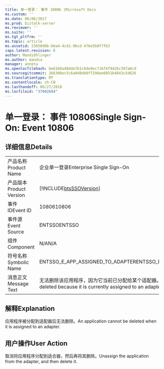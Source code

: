 ```yaml
---
title: 单一登录： 事件 10806 |Microsoft Docs
ms.custom: ''
ms.date: 06/08/2017
ms.prod: biztalk-server
ms.reviewer: ''
ms.suite: ''
ms.tgt_pltfrm: ''
ms.topic: article
ms.assetid: 23650d6b-b6a4-4c41-96cd-476e5b0f7f63
caps.latest.revision: 6
author: MandiOhlinger
ms.author: mandia
manager: anneta
ms.openlocfilehash: be61b0a48dde7b1c8de9ec716f4f9426c39fa0cd
ms.sourcegitcommit: 266308ec5c6a9d8d80ff298ee6051b4843c5d626
ms.translationtype: MT
ms.contentlocale: zh-CN
ms.lasthandoff: 06/27/2018
ms.locfileid: "37002694"
---
```

# <a name="single-sign-on-event-10806"></a><span data-ttu-id="8a4d2-102">单一登录： 事件 10806</span><span class="sxs-lookup"><span data-stu-id="8a4d2-102">Single Sign-On: Event 10806</span></span>
## <a name="details"></a><span data-ttu-id="8a4d2-103">详细信息</span><span class="sxs-lookup"><span data-stu-id="8a4d2-103">Details</span></span>  
  
|                 |                                                                                   |
|-----------------|-----------------------------------------------------------------------------------|
|  <span data-ttu-id="8a4d2-104">产品名称</span><span class="sxs-lookup"><span data-stu-id="8a4d2-104">Product Name</span></span>   |                             <span data-ttu-id="8a4d2-105">企业单一登录</span><span class="sxs-lookup"><span data-stu-id="8a4d2-105">Enterprise Single Sign-On</span></span>                             |
| <span data-ttu-id="8a4d2-106">产品版本</span><span class="sxs-lookup"><span data-stu-id="8a4d2-106">Product Version</span></span> |            [!INCLUDE[btsSSOVersion](../includes/btsssoversion-md.md)]             |
|    <span data-ttu-id="8a4d2-107">事件 ID</span><span class="sxs-lookup"><span data-stu-id="8a4d2-107">Event ID</span></span>     |                                       <span data-ttu-id="8a4d2-108">10806</span><span class="sxs-lookup"><span data-stu-id="8a4d2-108">10806</span></span>                                       |
|  <span data-ttu-id="8a4d2-109">事件源</span><span class="sxs-lookup"><span data-stu-id="8a4d2-109">Event Source</span></span>   |                                      <span data-ttu-id="8a4d2-110">ENTSSO</span><span class="sxs-lookup"><span data-stu-id="8a4d2-110">ENTSSO</span></span>                                       |
|    <span data-ttu-id="8a4d2-111">组件</span><span class="sxs-lookup"><span data-stu-id="8a4d2-111">Component</span></span>    |                                        <span data-ttu-id="8a4d2-112">N/A</span><span class="sxs-lookup"><span data-stu-id="8a4d2-112">N/A</span></span>                                        |
|  <span data-ttu-id="8a4d2-113">符号名称</span><span class="sxs-lookup"><span data-stu-id="8a4d2-113">Symbolic Name</span></span>  |                         <span data-ttu-id="8a4d2-114">ENTSSO_E_APP_ASSIGNED_TO_ADAPTER</span><span class="sxs-lookup"><span data-stu-id="8a4d2-114">ENTSSO_E_APP_ASSIGNED_TO_ADAPTER</span></span>                          |
|  <span data-ttu-id="8a4d2-115">消息正文</span><span class="sxs-lookup"><span data-stu-id="8a4d2-115">Message Text</span></span>   | <span data-ttu-id="8a4d2-116">无法删除该应用程序，因为它当前已分配给某个适配器。</span><span class="sxs-lookup"><span data-stu-id="8a4d2-116">The application cannot be deleted because it is currently assigned to an adapter.</span></span> |
  
## <a name="explanation"></a><span data-ttu-id="8a4d2-117">解释</span><span class="sxs-lookup"><span data-stu-id="8a4d2-117">Explanation</span></span>  
 <span data-ttu-id="8a4d2-118">应用程序被分配到适配器后无法删除。</span><span class="sxs-lookup"><span data-stu-id="8a4d2-118">An application cannot be deleted when it is assigned to an adapter.</span></span>  
  
## <a name="user-action"></a><span data-ttu-id="8a4d2-119">用户操作</span><span class="sxs-lookup"><span data-stu-id="8a4d2-119">User Action</span></span>  
 <span data-ttu-id="8a4d2-120">取消将应用程序分配到适合器，然后再将其删除。</span><span class="sxs-lookup"><span data-stu-id="8a4d2-120">Unassign the application from the adapter, and then delete it.</span></span>